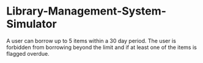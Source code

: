 # Library-Management-System-Simulator
A user can borrow up to 5 items within a 30 day period. The user is forbidden from borrowing beyond the limit and if at least one of the items is flagged overdue.
